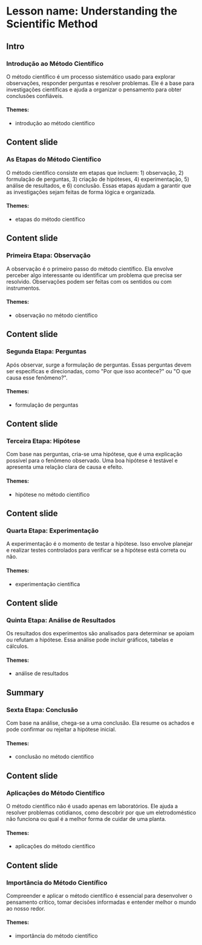 # Lesson name: Understanding the Scientific Method

## Intro

### Introdução ao Método Científico

O método científico é um processo sistemático usado para explorar observações, responder perguntas e resolver problemas. Ele é a base para investigações científicas e ajuda a organizar o pensamento para obter conclusões confiáveis.

#### **Themes:**
- introdução ao método científico

## Content slide

### As Etapas do Método Científico

O método científico consiste em etapas que incluem: 1) observação, 2) formulação de perguntas, 3) criação de hipóteses, 4) experimentação, 5) análise de resultados, e 6) conclusão. Essas etapas ajudam a garantir que as investigações sejam feitas de forma lógica e organizada.

#### **Themes:**
- etapas do método científico

## Content slide

### Primeira Etapa: Observação

A observação é o primeiro passo do método científico. Ela envolve perceber algo interessante ou identificar um problema que precisa ser resolvido. Observações podem ser feitas com os sentidos ou com instrumentos.

#### **Themes:**
- observação no método científico

## Content slide

### Segunda Etapa: Perguntas

Após observar, surge a formulação de perguntas. Essas perguntas devem ser específicas e direcionadas, como "Por que isso acontece?" ou "O que causa esse fenômeno?".

#### **Themes:**
- formulação de perguntas

## Content slide

### Terceira Etapa: Hipótese

Com base nas perguntas, cria-se uma hipótese, que é uma explicação possível para o fenômeno observado. Uma boa hipótese é testável e apresenta uma relação clara de causa e efeito.

#### **Themes:**
- hipótese no método científico

## Content slide

### Quarta Etapa: Experimentação

A experimentação é o momento de testar a hipótese. Isso envolve planejar e realizar testes controlados para verificar se a hipótese está correta ou não.

#### **Themes:**
- experimentação científica

## Content slide

### Quinta Etapa: Análise de Resultados

Os resultados dos experimentos são analisados para determinar se apoiam ou refutam a hipótese. Essa análise pode incluir gráficos, tabelas e cálculos.

#### **Themes:**
- análise de resultados

## Summary

### Sexta Etapa: Conclusão

Com base na análise, chega-se a uma conclusão. Ela resume os achados e pode confirmar ou rejeitar a hipótese inicial.

#### **Themes:**
- conclusão no método científico

## Content slide

### Aplicações do Método Científico

O método científico não é usado apenas em laboratórios. Ele ajuda a resolver problemas cotidianos, como descobrir por que um eletrodoméstico não funciona ou qual é a melhor forma de cuidar de uma planta.

#### **Themes:**
- aplicações do método científico

## Content slide

### Importância do Método Científico

Compreender e aplicar o método científico é essencial para desenvolver o pensamento crítico, tomar decisões informadas e entender melhor o mundo ao nosso redor.

#### **Themes:**
- importância do método científico
